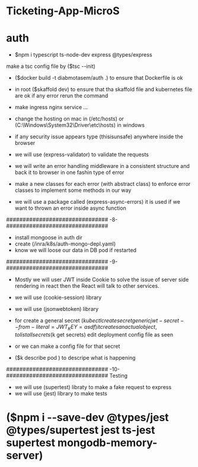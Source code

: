 # Ticketing-App-MicroS
# auth
- $npm i typescript ts-node-dev express @types/express

make a tsc config file by ($tsc --init)

- ($docker build -t diabmotasem/auth .) to ensure that Dockerfile is ok

- in root ($skaffold dev) to ensure that tha skaffold file and kubernetes file are ok
    if any error rerun the command


- make ingress nginx service ...
- change the hosting on mac in (/etc/hosts) or (C:\Windows\System32\Driver\etc\hosts) in windows
- if any security issue appears type (thisisunsafe) anywhere inside the browser


- we will use (express-validator) to validate the requests
- we will write an error handling middleware in a consistent structure and back it to browser in one fashin type of error
- make a new classes for each error (with abstract class) to enforce error classes to implement some methods in our way

- we will use a package called (express-async-errors) it is used if we want to thrown an error inside async function


###############################     -8-     ###############################

- install mongoose in auth dir 
- create (/inra/k8s/auth-mongo-depl.yaml)
- know we will loose our data in DB pod if restarted


###############################     -9-     ###############################

- Mostly we will user JWT inside Cookie to solve the issue of server side rendering in react then the React will talk to other services.
- we will use (cookie-session) library
- we will use (jsonwebtoken) library

- for create a general secret ($kubectl create secret generic jwt-secret --from-literal=JWT_KEY=asdf)
it creates an actual object, to list all secrets ($k get secrets)
edit deployment config file as seen
- or we can make a config file for that secret

- ($k describe pod <podName>) to descripe what is happening


###############################     -10-     ###############################  Testing

- we will use (supertest) libraty to make a fake request to express
- we will use (jest) library to make tests
# ($npm i --save-dev @types/jest @types/supertest jest ts-jest supertest mongodb-memory-server)